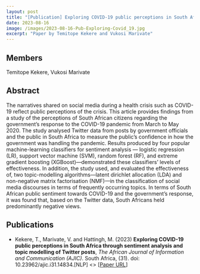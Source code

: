 ```yaml
---
layout: post
title: "[Publication] Exploring COVID-19 public perceptions in South Africa through sentiment analysis and topic modelling of Twitter posts"
date: 2023-08-16
image: /images/2023-08-16-Pub-Exploring-Covid_19.jpg
excerpt: "Paper by Temitope Kekere and Vukosi Marivate"
---
```


## Members
Temitope Kekere, Vukosi Marivate

## Abstract
The narratives shared on social media during a health crisis such as COVID-19 reflect public perceptions of the crisis. This article provides findings from a study of the perceptions of South African citizens regarding the government’s response to the COVID-19 pandemic from March to May 2020. The study analysed Twitter data from posts by government officials and the public in South Africa to measure the public’s confidence in how the government was handling the pandemic. Results produced by four popular machine-learning classifiers for sentiment analysis — logistic regression (LR), support vector machine (SVM), random forest (RF), and extreme gradient boosting (XGBoost)—demonstrated these classifiers’ levels of effectiveness. In addition, the study used, and evaluated the effectiveness of, two topic-modelling algorithms—latent dirichlet allocation (LDA) and non-negative matrix factorisation (NMF)—in the classification of social media discourses in terms of frequently occurring topics. In terms of South African public sentiment towards COVID-19 and the government’s response, it was found that, based on the Twitter data, South Africans held predominantly negative views.

## Publications
* Kekere, T., Marivate, V. and Hattingh, M. (2023) **Exploring COVID-19 public perceptions in South Africa through sentiment analysis and topic modelling of Twitter posts**, *The African Journal of Information and Communication (AJIC)*. South Africa, (31). doi: 10.23962/ajic.i31.14834.[NLP] <> [[Paper URL](https://ajic.wits.ac.za/article/view/14834)]
